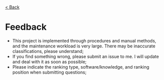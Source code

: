 [< Back](https://github.com/kon9chunkit/GitHub-English-Top-Charts#github-english-top-charts)

# Feedback

- This project is implemented through procedures and manual methods, and the maintenance workload is very large. There may be inaccurate classifications, please understand;
- If you find something wrong, please submit an issue to me. I will update and deal with it as soon as possible;
- Please indicate the ranking type, software/knowledge, and ranking position when submitting questions;
